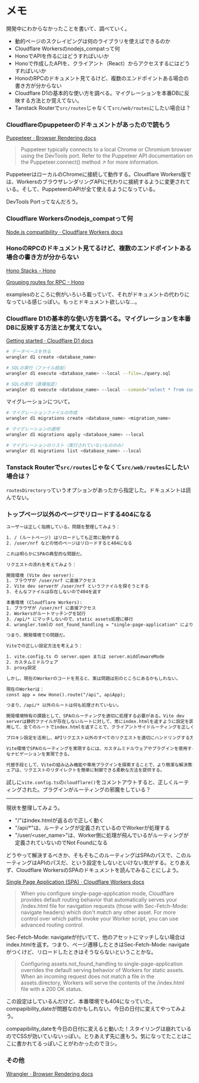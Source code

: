 # メモ

開発中にわからなかったことを書いて、調べていく。

- 動的ページのスクレイピングは何のライブラリを使えばできるのか
- Cloudflare Workersのnodejs_compatって何
- HonoでAPIを作るにはどうすればいいか
- Honoで作成したAPIを、クライアント（React）からアクセスするにはどうすればいいか
- HonoのRPCのドキュメント見てるけど、複数のエンドポイントある場合の書き方が分からない
- Cloudflare D1の基本的な使い方を調べる。マイグレーションを本番DBに反映する方法とか覚えてない。
- Tanstack Routerで`src/routes`じゃなくて`src/web/routes`にしたい場合は？

### Cloudflareのpuppeteerのドキュメントがあったので読もう

[Puppeteer · Browser Rendering docs](https://developers.cloudflare.com/browser-rendering/platform/puppeteer/)

> Puppeteer typically connects to a local Chrome or Chromium browser using the DevTools port. Refer to the Puppeteer API documentation on the Puppeteer.connect() method ↗ for more information.

PuppeteerはローカルのChromeに接続して動作する。Cloudflare Workers版では、WorkersのブラウザレンダリングAPIに代わりに接続するように変更されている。そして、PuppeteerのAPIが全て使えるようになっている。

DevTools Portってなんだろう。

### Cloudflare Workersのnodejs_compatって何

[Node.js compatibility · Cloudflare Workers docs](https://developers.cloudflare.com/workers/runtime-apis/nodejs/)

### HonoのRPCのドキュメント見てるけど、複数のエンドポイントある場合の書き方が分からない

[Hono Stacks - Hono](https://hono.dev/docs/concepts/stacks)

[Grouping routes for RPC - Hono](https://hono.dev/examples/grouping-routes-rpc)

examplesのところに例がいろいろ載っていて、それがドキュメントの代わりになっている感じっぽい。もっとドキュメント欲しいな...。

### Cloudflare D1の基本的な使い方を調べる。マイグレーションを本番DBに反映する方法とか覚えてない。

[Getting started · Cloudflare D1 docs](https://developers.cloudflare.com/d1/get-started/?_gl=1*kypqro*_gcl_au*MTE2NzIzMTkxNS4xNzUwNjUwNzU0*_ga*MDMzYmQzOGItZmFlNi00NDU0LWI1YTgtMGVjNWM1NmE2YzFl*_ga_SQCRB0TXZW*czE3NTA3Mjc0MjkkbzQkZzEkdDE3NTA3Mjc5NjckajU5JGwwJGgw)

```bash
# データベースを作る
wrangler d1 create <database_name>

# SQLの実行（ファイル経由）
wrangler d1 execute <database_name> --local --file=./query.sql

# SQLの実行（直接指定）
wrangler d1 execute <database_name> --local --comand="select * from customers"
```

マイグレーションについて。

```bash
# マイグレーションファイルの作成
wrangler d1 migrations create <database_name> <migration_name>

# マイグレーションの適用
wrangler d1 migrations apply <database_name> --local

# マイグレーションのリスト（実行されていないもののみ）
wrangler d1 migrations list <database_name> --local
```

### Tanstack Routerで`src/routes`じゃなくて`src/web/routes`にしたい場合は？

`routesDirectory`っていうオプションがあったから指定した。ドキュメントは読んでない。

### トップページ以外のページでリロードする404になる

```txt
ユーザーは正しく指摘している。問題を整理してみよう：

1. / (ルートページ) はリロードしても正常に動作する
2. /user/nrf などの他のページはリロードすると404になる

これは明らかにSPAの典型的な問題だ。

リクエストの流れを考えてみよう：

開発環境 (Vite dev server):
1. ブラウザが /user/nrf に直接アクセス
2. Vite dev serverが /user/nrf というファイルを探そうとする
3. そんなファイルは存在しないので404を返す

本番環境 (Cloudflare Workers):
1. ブラウザが /user/nrf に直接アクセス
2. Workersがルートマッチングを試行
3. /api/* にマッチしないので、static assets処理に移行
4. wrangler.tomlの not_found_handling = "single-page-application" によりindex.htmlが返される

つまり、開発環境での問題だ。

Viteでの正しい設定方法を考えよう：

1. vite.config.ts の server.open または server.middlewareMode
2. カスタムミドルウェア
3. proxy設定

しかし、現在のWorkerのコードを見ると、実は問題は別のところにあるかもしれない。

現在のWorkerは：
const app = new Hono().route("/api", apiApp);

つまり、/api/* 以外のルートは何も処理されていない。

開発環境特有の課題として、SPAのルーティングを適切に処理する必要がある。Vite dev
serverは静的ファイルが存在しないルートに対して、常にindex.htmlを返すように設定を調整すべきだ。具体的には、historyFallback機能を利
用して、全てのルートでindex.htmlを返すことで、クライアントサイドルーティングを正しくサポートできる。

プロキシ設定を活用し、APIリクエスト以外のすべてのリクエストを適切にハンドリングする方法が最もシンプルで効果的なアプローチとなる。

Vite環境でSPAのルーティングを実現するには、カスタムミドルウェアやプラグインを使用することで、フロントエンドアプリケーションの柔軟
なナビゲーションを実現できる。

代替手段として、Viteの組み込み機能や専用プラグインを探索することで、より簡潔な解決策が見つかる可能性がある。特にカスタムミドルウ
ェアは、リクエストのリダイレクトを簡単に制御できる柔軟な方法を提供する。
```

試しに`vite.config.ts`の`cloudflare()`をコメントアウトすると、正しくルーティングされた。プラグインがルーティングの邪魔をしている？

---

現状を整理してみよう。

- "/"はindex.htmlが返るので正しく動く
- "/api/*"は、ルーティングが定義されているのでWorkerが処理する
- "/user/<user_name>"は、Worker側に処理が飛んでいるがルーティングが定義されていないのでNot Foundになる

どうやって解決するべきか、そもそもこのルーティングはSPAのパスで、このルーティングはAPIのパスだ、という設定をしないといけない気がする。とりあえず、Cloudflare WorkersのSPAのドキュメントを読んでみることにしよう。

[Single Page Application (SPA) · Cloudflare Workers docs](https://developers.cloudflare.com/workers/static-assets/routing/single-page-application/)

> When you configure single-page-application mode, Cloudflare provides default routing behavior that automatically serves your /index.html file for navigation requests (those with Sec-Fetch-Mode: navigate headers) which don't match any other asset. For more control over which paths invoke your Worker script, you can use advanced routing control.

Sec-Fetch-Mode: navigateが付いてて、他のアセットにマッチしない場合はindex.htmlを返す。つまり、ページ遷移したときはSec-Fetch-Mode: navigateがつくけど、リロードしたときはそうならないということかな。

> Configuring assets.not_found_handling to single-page-application overrides the default serving behavior of Workers for static assets. When an incoming request does not match a file in the assets.directory, Workers will serve the contents of the /index.html file with a 200 OK status.

この設定はしているんだけど、本番環境でも404になっていた。compapibility_dateが問題なのかもしれない。今日の日付に変えてやってみよう。

compapibility_dateを今日の日付に変えると動いた！スタイリングは崩れているのでCSSが効いていないっぽい。とりあえず先に進もう。気になってたことはここに書かれてるっぽいことがわかったのでヨシ。

### その他

[Wrangler · Browser Rendering docs](https://developers.cloudflare.com/browser-rendering/platform/wrangler/)
